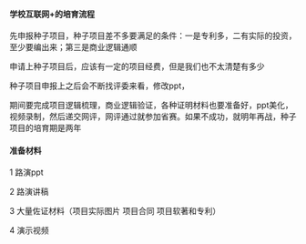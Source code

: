 #### 学校互联网+的培育流程

先申报种子项目，种子项目差不多要满足的条件：一是专利多，二有实际的投资，至少要编出来；第三是商业逻辑通顺

申请上种子项目后，应该有一定的项目经费，但是我们也不太清楚有多少

种子项目申报上之后会不断找评委来看，修改ppt，

期间要完成项目逻辑梳理，商业逻辑验证，各种证明材料也要准备好，ppt美化，视频录制，然后递交网评，网评通过就参加省赛。如果不成功，就明年再战，种子项目的培育期是两年

#### 准备材料

1 路演ppt

2 路演讲稿

3 大量佐证材料（项目实际图片 项目合同 项目软著和专利）

4 演示视频

